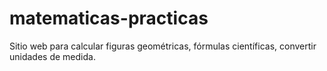 # matematicas-practicas
Sitio web para calcular figuras geométricas, fórmulas científicas, convertir unidades de medida.
